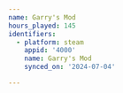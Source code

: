 ```yaml
---
name: Garry's Mod
hours_played: 145
identifiers:
  - platform: steam
    appid: '4000'
    name: Garry's Mod
    synced_on: '2024-07-04'

---
```

